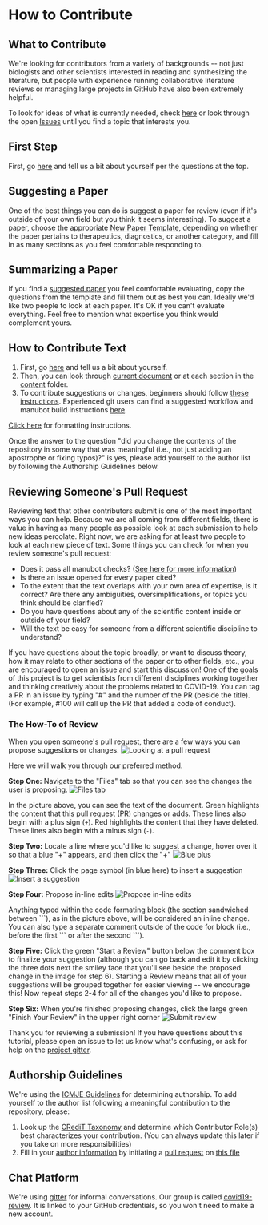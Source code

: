 # How to Contribute

## What to Contribute

We're looking for contributors from a variety of backgrounds -- not just biologists and other scientists interested in reading and synthesizing the literature, but people with experience running collaborative literature reviews or managing large projects in GitHub have also been extremely helpful.

To look for ideas of what is currently needed, check [here](https://github.com/greenelab/covid19-review/issues/34) or look through the open [Issues](https://github.com/greenelab/covid19-review/issues) until you find a topic that interests you.

## First Step

First, go [here](https://github.com/greenelab/covid19-review/issues/17) and tell us a bit about yourself per the questions at the top.

## Suggesting a Paper

One of the best things you can do is suggest a paper for review (even if it's outside of your own field but you think it seems interesting).
To suggest a paper, choose the appropriate [New Paper Template](https://github.com/greenelab/covid19-review/issues/new/choose), depending on whether the paper pertains to therapeutics, diagnostics, or another category, and fill in as many sections as you feel comfortable responding to.

## Summarizing a Paper

If you find a [suggested paper](https://github.com/greenelab/covid19-review/labels/New%20Paper) you feel comfortable evaluating, copy the questions from the template and fill them out as best you can.
Ideally we'd like two people to look at each paper.
It's OK if you can't evaluate everything.
Feel free to mention what expertise you think would complement yours.

## How to Contribute Text

1. First, go [here](https://github.com/greenelab/covid19-review/issues/17) and tell us a bit about yourself. 
2. Then, you can look through [current document](https://greenelab.github.io/covid19-review/) or at each section in the [content](https://github.com/greenelab/covid19-review/tree/master/content) folder.
3. To contribute suggestions or changes, beginners should follow [these instructions](INSTRUCTIONS.md).
Experienced git users can find a suggested workflow and manubot build instructions [here](INSTRUCTIONS.md#command-line-users).

[Click here](https://github.com/greenelab/covid19-review/blob/master/USAGE.md#manuscript-metadata) for formatting instructions.

Once the answer to the question "did you change the contents of the repository in some way that was meaningful (i.e., not just adding an apostrophe or fixing typos)?" is yes, please add yourself to the author list by following the Authorship Guidelines below.

## Reviewing Someone's Pull Request

Reviewing text that other contributors submit is one of the most important ways you can help.
Because we are all coming from different fields, there is value in having as many people as possible look at each submission to help new ideas percolate.
Right now, we are asking for at least two people to look at each new piece of text.
Some things you can check for when you review someone's pull request:
- Does it pass all manubot checks? ([See here for more information](https://github.com/greenelab/covid19-review/blob/master/INSTRUCTIONS.md#how-can-i-see-my-change))
- Is there an issue opened for every paper cited?
- To the extent that the text overlaps with your own area of expertise, is it correct? 
Are there any ambiguities, oversimplifications, or topics you think should be clarified?
- Do you have questions about any of the scientific content inside or outside of your field?
- Will the text be easy for someone from a different scientific discipline to understand?

If you have questions about the topic broadly, or want to discuss theory, how it may relate to other sections of the paper or to other fields, etc., you are encouraged to open an issue and start this discussion!
One of the goals of this project is to get scientists from different disciplines working together and thinking creatively about the problems related to COVID-19.
You can tag a PR in an issue by typing "\#" and the number of the PR (beside the title). 
(For example, #100 will call up the PR that added a code of conduct).

### The How-To of Review

When you open someone's pull request, there are a few ways you can propose suggestions or changes.
![Looking at a pull request](.github/images/1-initial-view.png "Looking at a pull request")

Here we will walk you through our preferred method.

**Step One:** Navigate to the "Files" tab so that you can see the changes the user is proposing.
![Files tab](.github/images/2-initial-view-files.png "Looking at a pull request")

In the picture above, you can see the text of the document.
Green highlights the content that this pull request (PR) changes or adds.
These lines also begin with a plus sign (`+`).
Red highlights the content that they have deleted.
These lines also begin with a minus sign (`-`).

**Step Two:** Locate a line where you'd like to suggest a change, hover over it so that a blue "+" appears, and then click the "+"
![Blue plus](.github/images/3-blue-plus.png "Click the blue plus")

**Step Three:** Click the page symbol (in blue here) to insert a suggestion
![Insert a suggestion](.github/images/4-click-suggest.png "Insert a suggestion")

**Step Four:** Propose in-line edits
![Propose in-line edits](.github/images/5-make-change.png "Propose an in-line edit")

Anything typed within the code formating block (the section sandwiched between \`\`\`), as in the picture above, will be considered an inline change. 
You can also type a separate comment outside of the code for block (i.e., before the first \`\`\` or after the second \`\`\`).

**Step Five:** Click the green "Start a Review" button below the comment box to finalize your suggestion (although you can go back and edit it by clicking the three dots next the smiley face that you'll see beside the proposed change in the image for step 6).
Starting a Review means that all of your suggestions will be grouped together for easier viewing -- we encourage this!
Now repeat steps 2-4 for all of the changes you'd like to propose.

**Step Six:** When you're finished proposing changes, click the large green "Finish Your Review" in the upper right corner
![Submit review](.github/images/6-submit.png "Submit Review")

Thank you for reviewing a submission! 
If you have questions about this tutorial, please open an issue to let us know what's confusing, or ask for help on the [project gitter](https://gitter.im/covid19-review/community).


## Authorship Guidelines

We're using the [ICMJE Guidelines](http://www.icmje.org/recommendations/browse/roles-and-responsibilities/defining-the-role-of-authors-and-contributors.html) for determining authorship.
To add yourself to the author list following a meaningful contribution to the repository, please:
1. Look up the [CRediT Taxonomy](https://casrai.org/credit/) and determine which Contributor Role(s) best characterizes your contribution.
(You can always update this later if you take on more responsibilities)
2. Fill in your [author information](USAGE.md#manuscript-metadata) by initiating a [pull request](INSTRUCTIONS.md#how-to-contribute) on [this file](content/metadata.yaml)

## Chat Platform

We're using [gitter](https://gitter.im) for informal conversations. 
Our group is called [covid19-review](https://gitter.im/covid19-review/community).
It is linked to your GitHub credentials, so you won't need to make a new account.
